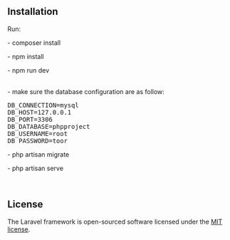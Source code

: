 ## Installation

Run:
<p>- composer install</p>
<p>- npm install</p>
<p>- npm run dev</p>
<br>
- make sure the database configuration are as follow:
<pre>
DB_CONNECTION=mysql
DB_HOST=127.0.0.1
DB_PORT=3306
DB_DATABASE=phpproject
DB_USERNAME=root
DB_PASSWORD=toor
</pre>

<p>- php artisan migrate</p>
<p>- php artisan serve</p>
<br>

## License

The Laravel framework is open-sourced software licensed under the [MIT license](https://opensource.org/licenses/MIT).
